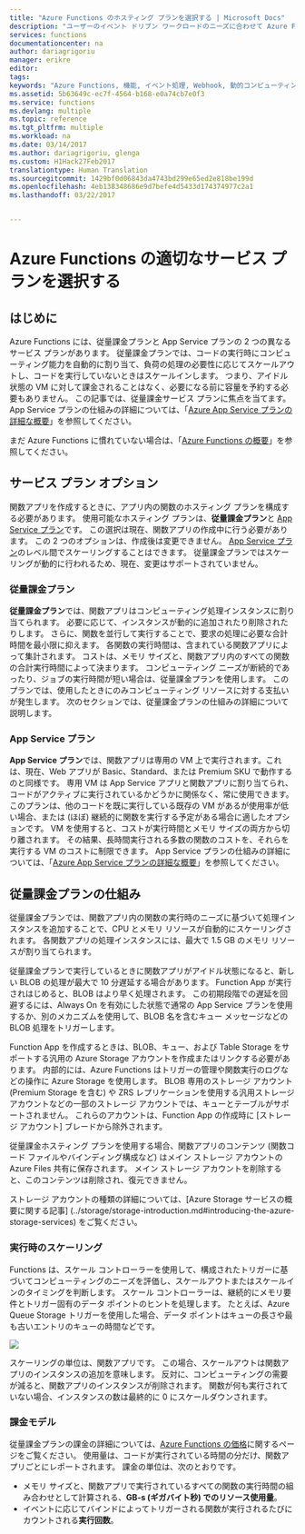 ```yaml
---
title: "Azure Functions のホスティング プランを選択する | Microsoft Docs"
description: "ユーザーのイベント ドリブン ワークロードのニーズに合わせて Azure Functions が拡張する方法を説明します。"
services: functions
documentationcenter: na
author: dariagrigoriu
manager: erikre
editor: 
tags: 
keywords: "Azure Functions, 機能, イベント処理, Webhook, 動的コンピューティング, サーバーなしのアーキテクチャ"
ms.assetid: 5b63649c-ec7f-4564-b168-e0a74cb7e0f3
ms.service: functions
ms.devlang: multiple
ms.topic: reference
ms.tgt_pltfrm: multiple
ms.workload: na
ms.date: 03/14/2017
ms.author: dariagrigoriu, glenga
ms.custom: H1Hack27Feb2017
translationtype: Human Translation
ms.sourcegitcommit: 1429bf0d06843da4743bd299e65ed2e818be199d
ms.openlocfilehash: 4eb138348686e9d7befe4d5433d174374977c2a1
ms.lasthandoff: 03/22/2017


---
```

# <a name="choose-the-correct-service-plan-for-azure-functions"></a>Azure Functions の適切なサービス プランを選択する

## <a name="introduction"></a>はじめに

Azure Functions には、従量課金プランと App Service プランの 2 つの異なるサービス プランがあります。 従量課金プランでは、コードの実行時にコンピューティング能力を自動的に割り当て、負荷の処理の必要性に応じてスケールアウトし、コードを実行していないときはスケールインします。 つまり、アイドル状態の VM に対して課金されることはなく、必要になる前に容量を予約する必要もありません。 この記事では、従量課金サービス プランに焦点を当てます。 App Service プランの仕組みの詳細については、「[Azure App Service プランの詳細な概要](../app-service/azure-web-sites-web-hosting-plans-in-depth-overview.md)」を参照してください。 

まだ Azure Functions に慣れていない場合は、「[Azure Functions の概要](functions-overview.md)」を参照してください。

## <a name="service-plan-options"></a>サービス プラン オプション

関数アプリを作成するときに、アプリ内の関数のホスティング プランを構成する必要があります。 使用可能なホスティング プランは、**従量課金プラン**と [App Service プラン](../app-service/azure-web-sites-web-hosting-plans-in-depth-overview.md)です。 この選択は現在、関数アプリの作成中に行う必要があります。 この 2 つのオプションは、作成後は変更できません。 [App Service プラン](../app-service/azure-web-sites-web-hosting-plans-in-depth-overview.md)のレベル間でスケーリングすることはできます。 従量課金プランではスケーリングが動的に行われるため、現在、変更はサポートされていません。

### <a name="consumption-plan"></a>従量課金プラン

**従量課金プラン**では、関数アプリはコンピューティング処理インスタンスに割り当てられます。 必要に応じて、インスタンスが動的に追加されたり削除されたりします。 さらに、関数を並行して実行することで、要求の処理に必要な合計時間を最小限に抑えます。 各関数の実行時間は、含まれている関数アプリによって集計されます。 コストは、メモリ サイズと、関数アプリ内のすべての関数の合計実行時間によって決まります。 コンピューティング ニーズが断続的であったり、ジョブの実行時間が短い場合は、従量課金プランを使用します。 このプランでは、使用したときにのみコンピューティング リソースに対する支払いが発生します。 次のセクションでは、従量課金プランの仕組みの詳細について説明します。

### <a name="app-service-plan"></a>App Service プラン

**App Service プラン**では、関数アプリは専用の VM 上で実行されます。これは、現在、Web アプリが Basic、Standard、または Premium SKU で動作するのと同様です。 専用 VM は App Service アプリと関数アプリに割り当てられ、コードがアクティブに実行されているかどうかに関係なく、常に使用できます。 このプランは、他のコードを既に実行している既存の VM があるが使用率が低い場合、または (ほぼ) 継続的に関数を実行する予定がある場合に適したオプションです。 VM を使用すると、コストが実行時間とメモリ サイズの両方から切り離されます。 その結果、長時間実行される多数の関数のコストを、それらを実行する VM のコストに制限できます。 App Service プランの仕組みの詳細については、「[Azure App Service プランの詳細な概要](../app-service/azure-web-sites-web-hosting-plans-in-depth-overview.md)」を参照してください。 

## <a name="how-the-consumption-plan-works"></a>従量課金プランの仕組み

従量課金プランでは、関数アプリ内の関数の実行時のニーズに基づいて処理インスタンスを追加することで、CPU とメモリ リソースが自動的にスケーリングされます。 各関数アプリの処理インスタンスには、最大で 1.5 GB のメモリ リソースが割り当てられます。

従量課金プランで実行しているときに関数アプリがアイドル状態になると、新しい BLOB の処理が最大で 10 分遅延する場合があります。 Function App が実行されはじめると、BLOB はより早く処理されます。 この初期段階での遅延を回避するには、Always On を有効にした状態で通常の App Service プランを使用するか、別のメカニズムを使用して、BLOB 名を含むキュー メッセージなどの BLOB 処理をトリガーします。 

Function App を作成するときは、BLOB、キュー、および Table Storage をサポートする汎用の Azure Storage アカウントを作成またはリンクする必要があります。 内部的には、Azure Functions はトリガーの管理や関数実行のログなどの操作に Azure Storage を使用します。 BLOB 専用のストレージ アカウント (Premium Storage を含む) や ZRS レプリケーションを使用する汎用ストレージ アカウントなどの一部のストレージ アカウントでは、キューとテーブルがサポートされません。 これらのアカウントは、Function App の作成時に [ストレージ アカウント] ブレードから除外されます。

従量課金ホスティング プランを使用する場合、関数アプリのコンテンツ (関数コード ファイルやバインディング構成など) はメイン ストレージ アカウントの Azure Files 共有に保存されます。 メイン ストレージ アカウントを削除すると、このコンテンツは削除され、復元できません。

ストレージ アカウントの種類の詳細については、[Azure Storage サービスの概要に関する記事] (../storage/storage-introduction.md#introducing-the-azure-storage-services) をご覧ください。

### <a name="runtime-scaling"></a>実行時のスケーリング

Functions は、スケール コントローラーを使用して、構成されたトリガーに基づいてコンピューティングのニーズを評価し、スケールアウトまたはスケールインのタイミングを判断します。 スケール コントローラーは、継続的にメモリ要件とトリガー固有のデータ ポイントのヒントを処理します。 たとえば、Azure Queue Storage トリガーを使用した場合、データ ポイントはキューの長さや最も古いエントリのキューの時間などです。

![](./media/functions-scale/central-listener.png)

スケーリングの単位は、関数アプリです。 この場合、スケールアウトは関数アプリのインスタンスの追加を意味します。 反対に、コンピューティングの需要が減ると、関数アプリのインスタンスが削除されます。 関数が何も実行されていない場合、インスタンスの数は最終的に 0 にスケールダウンされます。 

### <a name="billing-model"></a>課金モデル

従量課金プランの課金の詳細については、[Azure Functions の価格](https://azure.microsoft.com/pricing/details/functions)に関するページをご覧ください。 使用量は、コードが実行されている時間の分だけ、関数アプリごとにレポートされます。 課金の単位は、次のとおりです。 
* メモリ サイズと、関数アプリで実行されているすべての関数の実行時間の組み合わせとして計算される、**GB-s (ギガバイト秒) でのリソース使用量**。 
* イベントに応じてバインドによってトリガーされる関数が実行されるたびにカウントされる**実行回数**。

